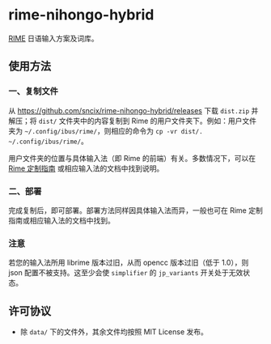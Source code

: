 # rime-nihongo-hybrid

[RIME](http://rime.im/) 日语输入方案及词库。

## 使用方法

### 一、复制文件

从 https://github.com/sncix/rime-nihongo-hybrid/releases 下载 `dist.zip` 并解压；将 `dist/` 文件夹中的内容复制到 Rime 的用户文件夹下。例如：用户文件夹为 `~/.config/ibus/rime/`，则相应的命令为 `cp -vr dist/. ~/.config/ibus/rime/`。

用户文件夹的位置与具体输入法（即 Rime 的前端）有关。多数情况下，可以在 [Rime 定制指南](https://github.com/rime/home/wiki/CustomizationGuide) 或相应输入法的文档中找到说明。

### 二、部署

完成复制后，即可部署。部署方法同样因具体输入法而异，一般也可在 Rime 定制指南或相应输入法的文档中找到。

### 注意

若您的输入法所用 librime 版本过旧，从而 opencc 版本过旧（低于 1.0），则 json 配置不被支持。这至少会使 `simplifier` 的 `jp_variants` 开关处于无效状态。

## 许可协议

- 除 `data/` 下的文件外，其余文件均按照 MIT License 发布。
